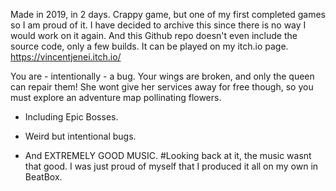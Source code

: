 Made in 2019, in 2 days. Crappy game, but one of my first completed games so I am proud of it. I have decided to archive this since there is no way I would work on it again. And this Github repo doesn't even include the source code, only a few builds. It can be played on my itch.io page. https://vincentjenei.itch.io/

You are - intentionally - a bug. Your wings are broken, and only the queen can repair them! She wont give her services away for free though, so you must explore an adventure map pollinating flowers.



* Including Epic Bosses.

* Weird but intentional bugs.

* And EXTREMELY GOOD MUSIC. #Looking back at it, the music wasnt that good. I was just proud of myself that I produced it all on my own in BeatBox.
